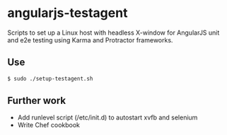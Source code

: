 angularjs-testagent
===================

Scripts to set up a Linux host with headless X-window for AngularJS unit and e2e testing using Karma and Protractor frameworks.

## Use

```sh
$ sudo ./setup-testagent.sh
```

## Further work

* Add runlevel script (/etc/init.d) to autostart xvfb and selenium
* Write Chef cookbook
